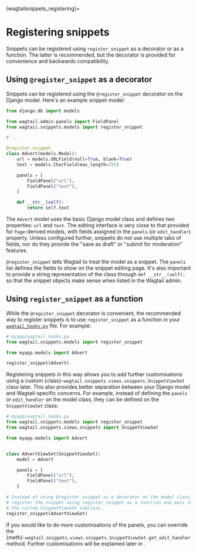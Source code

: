 (wagtailsnippets_registering)=

# Registering snippets

Snippets can be registered using `register_snippet` as a decorator or as a function. The latter is recommended, but the decorator is provided for convenience and backwards compatibility.

## Using `@register_snippet` as a decorator

Snippets can be registered using the `@register_snippet` decorator on the Django model. Here's an example snippet model:

```python
from django.db import models

from wagtail.admin.panels import FieldPanel
from wagtail.snippets.models import register_snippet

# ...

@register_snippet
class Advert(models.Model):
    url = models.URLField(null=True, blank=True)
    text = models.CharField(max_length=255)

    panels = [
        FieldPanel("url"),
        FieldPanel("text"),
    ]

    def __str__(self):
        return self.text
```

The `Advert` model uses the basic Django model class and defines two properties: `url` and `text`. The editing interface is very close to that provided for `Page`-derived models, with fields assigned in the `panels` (or `edit_handler`) property. Unless configured further, snippets do not use multiple tabs of fields, nor do they provide the "save as draft" or "submit for moderation" features.

`@register_snippet` tells Wagtail to treat the model as a snippet. The `panels` list defines the fields to show on the snippet editing page. It's also important to provide a string representation of the class through `def __str__(self):` so that the snippet objects make sense when listed in the Wagtail admin.

## Using `register_snippet` as a function

While the `@register_snippet` decorator is convenient, the recommended way to register snippets is to use `register_snippet` as a function in your [`wagtail_hooks.py`](admin_hooks) file. For example:

```python
# myapp/wagtail_hooks.py
from wagtail.snippets.models import register_snippet

from myapp.models import Advert

register_snippet(Advert)
```

Registering snippets in this way allows you to add further customisations using a custom {class}`~wagtail.snippets.views.snippets.SnippetViewSet` class later. This also provides better separation between your Django model and Wagtail-specific concerns. For example, instead of defining the `panels` or `edit_handler` on the model class, they can be defined on the `SnippetViewSet` class:

```python
# myapp/wagtail_hooks.py
from wagtail.snippets.models import register_snippet
from wagtail.snippets.views.snippets import SnippetViewSet

from myapp.models import Advert


class AdvertViewSet(SnippetViewSet):
    model = Advert

    panels = [
        FieldPanel("url"),
        FieldPanel("text"),
    ]

# Instead of using @register_snippet as a decorator on the model class,
# register the snippet using register_snippet as a function and pass in
# the custom SnippetViewSet subclass.
register_snippet(AdvertViewSet)
```

If you would like to do more customisations of the panels, you can override the {meth}`~wagtail.snippets.views.snippets.SnippetViewSet.get_edit_handler` method. Further customisations will be explained later in [](wagtailsnippets_custom_admin_views).
